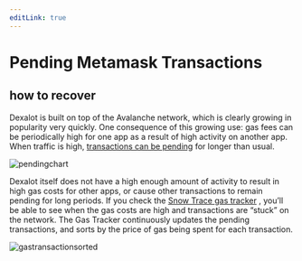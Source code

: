 ```yaml
---
editLink: true
---
```


# Pending Metamask Transactions
 how to recover
---
 Dexalot is built on top of the Avalanche network, which is clearly growing in popularity very quickly. One consequence of this growing use: gas fees can be periodically high for one app as a result of high activity on another app. When traffic is high, [transactions can be pending](https://snowtrace.io/chart/pendingtx) for longer than usual.

 ![pendingchart](/images/recovrmmtxn/pendngchrt.png)

Dexalot itself does not have a high enough amount of activity to result in high gas costs for other apps, or cause other transactions to remain pending for long periods. If you check the [Snow Trace gas tracker](https://snowtrace.io/gastracker) , you’ll be able to see when the gas costs are high and transactions are “stuck” on the network. The Gas Tracker continuously updates the pending transactions, and sorts by the price of gas being spent for each transaction.

 ![gastransactionsorted](/images/recovrmmtx/gastxnsortd.png)
